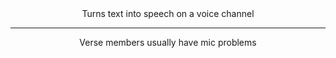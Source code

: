 <div align='center'>
  Turns text into speech on a voice channel 

  ---

  Verse members usually have mic problems
</div>
